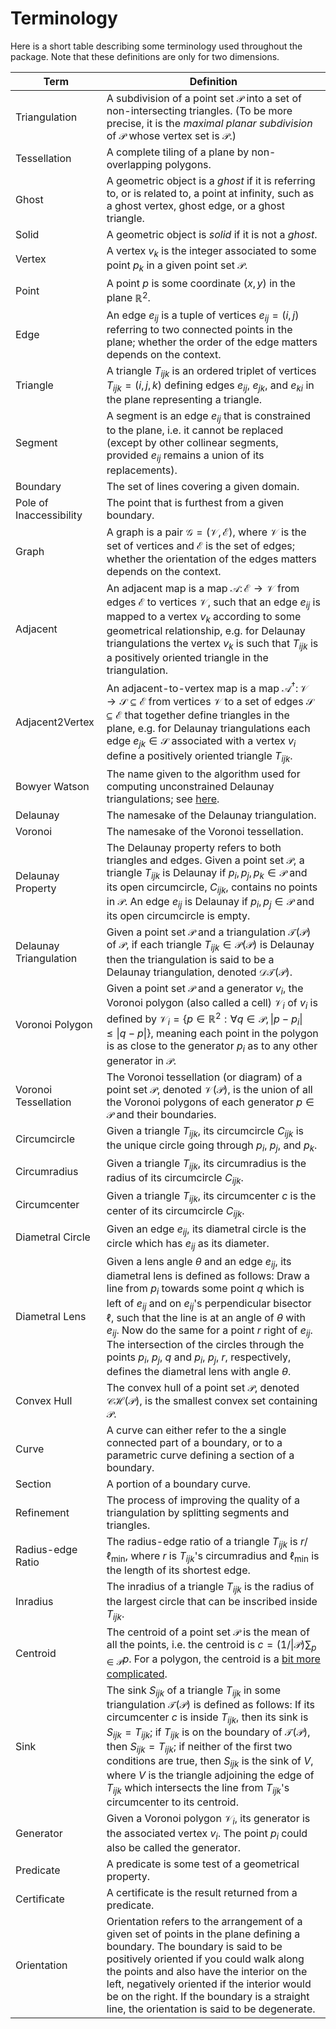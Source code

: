 # Terminology

Here is a short table describing some terminology used throughout the package. Note that these definitions are only for two dimensions.

| Term                    	| Definition                                                                                                                                                                                                                                                                                                                                                                                                                                                                                                         	|
|-------------------------	|--------------------------------------------------------------------------------------------------------------------------------------------------------------------------------------------------------------------------------------------------------------------------------------------------------------------------------------------------------------------------------------------------------------------------------------------------------------------------------------------------------------------	|
| Triangulation           	| A subdivision of a point set $\mathcal P$ into a set of non-intersecting triangles. (To be more precise, it is the _maximal planar subdivision_ of $\mathcal P$ whose vertex set is $\mathcal P$.)                                                                                                                                                                                                                                                                                                                 	|
| Tessellation            	| A complete tiling of a plane by non-overlapping polygons.                                                                                                                                                                                                                                                                                                                                                                                                                                                          	|
| Ghost                   	| A geometric object is a _ghost_ if it is referring to, or is related to, a point at infinity, such as a ghost vertex, ghost edge, or a ghost triangle.                                                                                                                                                                                                                                                                                                                                                             	|
| Solid                   	| A geometric object is _solid_ if it is not a _ghost_.                                                                                                                                                                                                                                                                                                                                                                                                                                                              	|
| Vertex                  	| A vertex $v_k$ is the integer associated to some point $p_k$ in a given point set $\mathcal P$.                                                                                                                                                                                                                                                                                                                                                                                                                    	|
| Point                   	| A point $p$ is some coordinate $(x, y)$ in the plane $\mathbb R^2$.                                                                                                                                                                                                                                                                                                                                                                                                                                                	|
| Edge                    	| An edge $e_{ij}$ is a tuple of vertices $e_{ij} = (i, j)$ referring to two connected points in the plane; whether the order of the edge matters depends on the context.                                                                                                                                                                                                                                                                                                                                            	|
| Triangle                	| A triangle $T_{ijk}$ is an ordered triplet of vertices $T_{ijk} = (i, j, k)$ defining edges $e_{ij}$, $e_{jk}$, and $e_{ki}$ in the plane representing a triangle.                                                                                                                                                                                                                                                                                                                                                 	|
| Segment                 	| A segment is an edge $e_{ij}$ that is constrained to the plane, i.e. it cannot be replaced (except by other collinear segments, provided $e_{ij}$ remains a union of its replacements).                                                                                                                                                                                                                                                                                                                            	|
| Boundary                	| The set of lines covering a given domain.                                                                                                                                                                                                                                                                                                                                                                                                                                                                          	|
| Pole of Inaccessibility 	| The point that is furthest from a given boundary.                                                                                                                                                                                                                                                                                                                                                                                                                                                                  	|
| Graph                   	| A graph is a pair $\mathcal G = (\mathcal V, \mathcal E)$, where $\mathcal V$ is the set of vertices and $\mathcal E$ is the set of edges; whether the orientation of the edges matters depends on the context.                                                                                                                                                                                                                                                                                                    	|
| Adjacent                	| An adjacent map is a map $\mathcal A \colon \mathcal E \to \mathcal V$ from edges $\mathcal E$ to vertices $\mathcal V$, such that an edge $e_{ij}$ is mapped to a vertex $v_k$ according to some geometrical relationship, e.g. for Delaunay triangulations the vertex $v_k$ is such that $T_{ijk}$ is a positively oriented triangle in the triangulation.                                                                                                                                                       	|
| Adjacent2Vertex         	| An adjacent-to-vertex map is a map $\mathcal A^\dagger \colon \mathcal V \to \mathcal S \subseteq \mathcal E$ from vertices $\mathcal V$ to a set of edges $\mathcal S \subseteq \mathcal E$ that together define triangles in the plane, e.g. for Delaunay triangulations each edge $e_{jk} \in \mathcal S$ associated with a vertex $v_i$ define a positively oriented triangle $T_{ijk}$.                                                                                                                       	|
| Bowyer Watson           	| The name given to the algorithm used for computing unconstrained Delaunay triangulations; see [here](https://en.wikipedia.org/wiki/Bowyer%E2%80%93Watson_algorithm).                                                                                                                                                                                                                                                                                                                                               	|
| Delaunay                	| The namesake of the Delaunay triangulation.                                                                                                                                                                                                                                                                                                                                                                                                                                                                        	|
| Voronoi                 	| The namesake of the Voronoi tessellation.                                                                                                                                                                                                                                                                                                                                                                                                                                                                          	|
| Delaunay Property       	| The Delaunay property refers to both triangles and edges. Given a point set $\mathcal P$, a triangle $T_{ijk}$ is Delaunay if $p_i, p_j, p_k \in \mathcal P$ and its open circumcircle, $C_{ijk}$, contains no points in $\mathcal P$. An edge $e_{ij}$ is Delaunay if $p_i, p_j \in \mathcal P$ and its open circumcircle is empty.                                                                                                                                                                               	|
| Delaunay Triangulation  	| Given a point set $\mathcal P$ and a triangulation $\mathcal T(\mathcal P)$ of $\mathcal P$, if each triangle $T_{ijk} \in \mathcal P(\mathcal P)$ is Delaunay then the triangulation is said to be a Delaunay triangulation, denoted $\mathcal D\mathcal T(\mathcal P)$.                                                                                                                                                                                                                                          	|
| Voronoi Polygon         	| Given a point set $\mathcal P$ and a generator $v_i$, the Voronoi polygon (also called a cell) $\mathcal V_i$ of $v_i$ is defined by $\mathcal V_i = \{p \in \mathbb R^2: \forall q \in \mathcal P, \|p - p_i\| \leq \|q - p\|\}$, meaning each point in the polygon is as close to the generator $p_i$ as to any other generator in $\mathcal P$.                                                                                                                                                                 	|
| Voronoi Tessellation    	| The Voronoi tessellation (or diagram) of a point set $\mathcal P$, denoted $\mathcal V(\mathcal P)$, is the union of all the Voronoi polygons of each generator $p \in \mathcal P$ and their boundaries.                                                                                                                                                                                                                                                                                                           	|
| Circumcircle            	| Given a triangle $T_{ijk}$, its circumcircle $C_{ijk}$ is the unique circle going through $p_i$, $p_j$, and $p_k$.                                                                                                                                                                                                                                                                                                                                                                                                 	|
| Circumradius            	| Given a triangle $T_{ijk}$, its circumradius is the radius of its circumcircle $C_{ijk}$.                                                                                                                                                                                                                                                                                                                                                                                                                          	|
| Circumcenter            	| Given a triangle $T_{ijk}$, its circumcenter $c$ is the center of its circumcircle $C_{ijk}$.                                                                                                                                                                                                                                                                                                                                                                                                                      	|
| Diametral Circle        	| Given an edge $e_{ij}$, its diametral circle is the circle which has $e_{ij}$ as its diameter.                                                                                                                                                                                                                                                                                                                                                                                                                     	|
| Diametral Lens          	| Given a lens angle $\theta$ and an edge $e_{ij}$, its diametral lens is defined as follows: Draw a line from $p_i$ towards some point $q$ which is left of $e_{ij}$ and on $e_{ij}$'s perpendicular bisector $\ell$, such that the line is at an angle of $\theta$ with $e_{ij}$. Now do the same for a point $r$ right of $e_{ij}$. The intersection of the circles through the points $p_i$, $p_j$, $q$ and $p_i$, $p_j$, $r$, respectively, defines the diametral lens with angle $\theta$.                     	|
| Convex Hull             	| The convex hull of a point set $\mathcal P$, denoted $\mathcal C\mathcal H(\mathcal P)$, is the smallest convex set containing $\mathcal P$.                                                                                                                                                                                                                                                                                                                                                                       	|
| Curve                   	| A curve can either refer to the a single connected part of a boundary, or to a parametric curve defining a section of a boundary.                                                                                                                                                                                                                                                                                                                                                                                  	|
| Section                 	| A portion of a boundary curve.                                                                                                                                                                                                                                                                                                                                                                                                                                                                                     	|
| Refinement              	| The process of improving the quality of a triangulation by splitting segments and triangles.                                                                                                                                                                                                                                                                                                                                                                                                                       	|
| Radius-edge Ratio       	| The radius-edge ratio of a triangle $T_{ijk}$ is $r/\ell_{\min}$, where $r$ is $T_{ijk}$'s circumradius and $\ell_{\min}$ is the length of its shortest edge.                                                                                                                                                                                                                                                                                                                                                      	|
| Inradius                	| The inradius of a triangle $T_{ijk}$ is the radius of the largest circle that can be inscribed inside $T_{ijk}$.                                                                                                                                                                                                                                                                                                                                                                                                   	|
| Centroid                	| The centroid of a point set $\mathcal P$ is the mean of all the points, i.e. the centroid is $c = (1/\|\mathcal P)\sum_{p\in \mathcal P} p$. For a polygon, the centroid is a [bit more complicated](https://en.wikipedia.org/wiki/Centroid#Of_a_polygon).                                                                                                                                                                                                                                                         	|
| Sink                    	| The sink $S_{ijk}$ of a triangle $T_{ijk}$ in some triangulation $\mathcal T(\mathcal P)$ is defined as follows: If its circumcenter $c$ is inside $T_{ijk}$, then its sink is $S_{ijk} = T_{ijk}$; if $T_{ijk}$ is on the boundary of $\mathcal T(\mathcal P)$, then $S_{ijk} = T_{ijk}$; if neither of the first two conditions are true, then $S_{ijk}$ is the sink of $V$, where $V$ is the triangle adjoining the edge of $T_{ijk}$ which intersects the line from $T_{ijk}$'s circumcenter to its centroid.  	|
| Generator               	| Given a Voronoi polygon $\mathcal V_i$, its generator is the associated vertex $v_i$. The point $p_i$ could also be called the generator.                                                                                                                                                                                                                                                                                                                                                                          	|
| Predicate               	| A predicate is some test of a geometrical property.                                                                                                                                                                                                                                                                                                                                                                                                                                                                	|
| Certificate             	| A certificate is the result returned from a predicate.                                                                                                                                                                                                                                                                                                                                                                                                                                                             	|
| Orientation             	| Orientation refers to the arrangement of a given set of points in the plane defining a boundary. The boundary is said to be positively oriented if you could walk along the points and also have the interior on the left, negatively oriented if the interior would be on the right. If the boundary is a straight line, the orientation is said to be degenerate.                                                                                                                                                	|